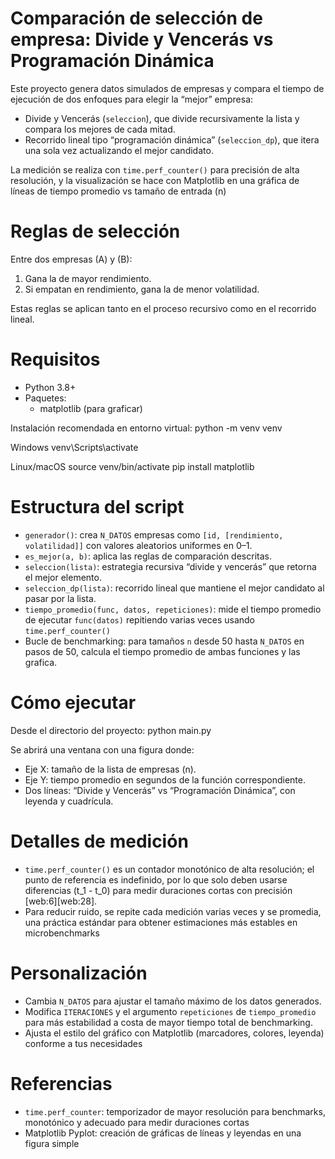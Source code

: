 # Comparación de selección de empresa: Divide y Vencerás vs Programación Dinámica

Este proyecto genera datos simulados de empresas y compara el tiempo de ejecución de dos enfoques para elegir la “mejor” empresa:
- Divide y Vencerás (`seleccion`), que divide recursivamente la lista y compara los mejores de cada mitad.
- Recorrido lineal tipo “programación dinámica” (`seleccion_dp`), que itera una sola vez actualizando el mejor candidato.

La medición se realiza con `time.perf_counter()` para precisión de alta resolución, y la visualización se hace con Matplotlib en una gráfica de líneas de tiempo promedio vs tamaño de entrada \(n\) 

# Reglas de selección
Entre dos empresas \(A\) y \(B\):
1) Gana la de mayor rendimiento.  
2) Si empatan en rendimiento, gana la de menor volatilidad.  

Estas reglas se aplican tanto en el proceso recursivo como en el recorrido lineal.

# Requisitos

- Python 3.8+  
- Paquetes:
  - matplotlib (para graficar) 

Instalación recomendada en entorno virtual:
python -m venv venv

Windows
venv\Scripts\activate

Linux/macOS
source venv/bin/activate
pip install matplotlib


# Estructura del script

- `generador()`: crea `N_DATOS` empresas como `[id, [rendimiento, volatilidad]]` con valores aleatorios uniformes en 0–1.  
- `es_mejor(a, b)`: aplica las reglas de comparación descritas.  
- `seleccion(lista)`: estrategia recursiva “divide y vencerás” que retorna el mejor elemento.  
- `seleccion_dp(lista)`: recorrido lineal que mantiene el mejor candidato al pasar por la lista.  
- `tiempo_promedio(func, datos, repeticiones)`: mide el tiempo promedio de ejecutar `func(datos)` repitiendo varias veces usando `time.perf_counter()`  
- Bucle de benchmarking: para tamaños `n` desde 50 hasta `N_DATOS` en pasos de 50, calcula el tiempo promedio de ambas funciones y las grafica.

# Cómo ejecutar

Desde el directorio del proyecto:
python main.py

Se abrirá una ventana con una figura donde:
- Eje X: tamaño de la lista de empresas \(n\).
- Eje Y: tiempo promedio en segundos de la función correspondiente.
- Dos líneas: “Divide y Vencerás” vs “Programación Dinámica”, con leyenda y cuadrícula.

# Detalles de medición

- `time.perf_counter()` es un contador monotónico de alta resolución; el punto de referencia es indefinido, por lo que solo deben usarse diferencias \(t_1 - t_0\) para medir duraciones cortas con precisión [web:6][web:28].  
- Para reducir ruido, se repite cada medición varias veces y se promedia, una práctica estándar para obtener estimaciones más estables en microbenchmarks

# Personalización

- Cambia `N_DATOS` para ajustar el tamaño máximo de los datos generados.  
- Modifica `ITERACIONES` y el argumento `repeticiones` de `tiempo_promedio` para más estabilidad a costa de mayor tiempo total de benchmarking.  
- Ajusta el estilo del gráfico con Matplotlib (marcadores, colores, leyenda) conforme a tus necesidades 
# Referencias

- `time.perf_counter`: temporizador de mayor resolución para benchmarks, monotónico y adecuado para medir duraciones cortas 
- Matplotlib Pyplot: creación de gráficas de líneas y leyendas en una figura simple 
